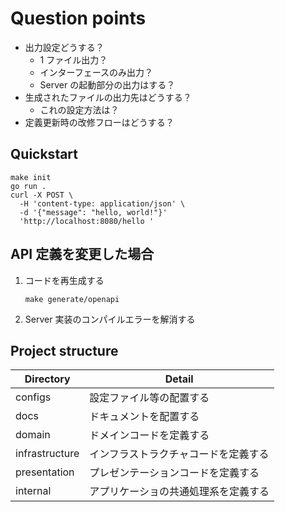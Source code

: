 # Question points

- 出力設定どうする？
  - 1 ファイル出力？
  - インターフェースのみ出力？
  - Server の起動部分の出力はする？
- 生成されたファイルの出力先はどうする？
  - これの設定方法は？
- 定義更新時の改修フローはどうする？

## Quickstart

```console
make init
go run .
curl -X POST \
  -H 'content-type: application/json' \
  -d '{"message": "hello, world!"}'
  'http://localhost:8080/hello '
```

## API 定義を変更した場合

1. コードを再生成する

   ```console
   make generate/openapi
   ```

1. Server 実装のコンパイルエラーを解消する

## Project structure

| Directory      | Detail                               |
| -------------- | ------------------------------------ |
| configs        | 設定ファイル等の配置する             |
| docs           | ドキュメントを配置する               |
| domain         | ドメインコードを定義する             |
| infrastructure | インフラストラクチャコードを定義する |
| presentation   | プレゼンテーションコードを定義する   |
| internal       | アプリケーショの共通処理系を定義する |
